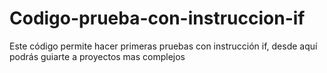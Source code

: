 # Codigo-prueba-con-instruccion-if
Este código permite hacer primeras pruebas con instrucción if, desde aquí podrás guiarte a proyectos mas complejos
